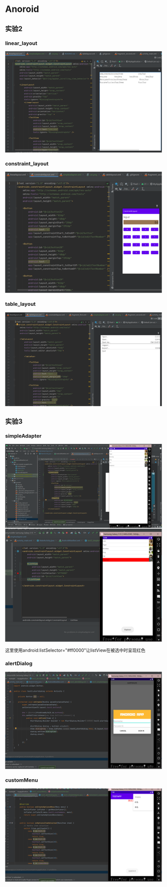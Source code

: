 # Anoroid

## 实验2

### linear_layout

<img src="./README.assets/image-20210927190646868.png"/>

### constraint_layout

<img src="./README.assets/image-20210927190812747.png"/>

### table_layout

<img src="./README.assets/image-20210927190845166.png"/>

## 实验3

### simpleAdapter

<img src="./README.assets/image-20210928085430449.png"/>

<img src="./README.assets/image-20211011190619528.png"/>

这里使用android:listSelector="#ff0000"让listView在被选中时呈现红色

### alertDialog

<img src="./README.assets/image-20211011194139255.png"/>

### customMenu

<img src="./README.assets/image-20211011205424744.png"/>



